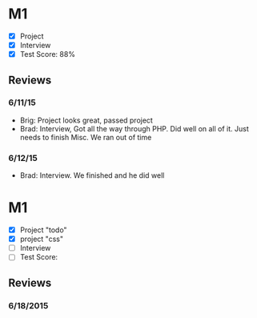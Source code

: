 # M1

- [x] Project 
- [x] Interview
- [x] Test Score: 88%

## Reviews

### 6/11/15

- Brig: Project looks great, passed project
- Brad: Interview, Got all the way through PHP. Did well on all of it. Just needs to finish Misc. We ran out of time

### 6/12/15

- Brad: Interview. We finished and he did well

# M1

- [x] Project "todo"
- [x] project "css"
- [ ] Interview
- [ ] Test Score: 

## Reviews

### 6/18/2015

